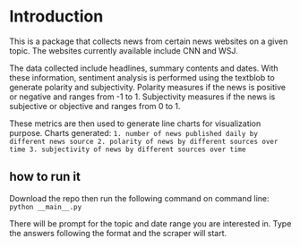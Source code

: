 # Introduction

This is a package that collects news from certain news websites on a given topic. 
The websites currently available include CNN and WSJ.

The data collected include headlines, summary contents and dates.
With these information, sentiment analysis is performed using the textblob
to generate polarity and subjectivity. Polarity measures if the news is positive or negative and ranges from -1 to 1.
Subjectivity measures if the news is subjective or objective and ranges from 0 to 1.

These metrics are then used to generate line charts for visualization purpose.
Charts generated:
    ```
    1. number of news published daily by different news source
    2. polarity of news by different sources over time
    3. subjectivity of news by different sources over time
    ```

    
## how to run it

Download the repo then run the following command on command line:
    ```python __main__.py```
    
There will be prompt for the topic and date range you are interested in.
Type the answers following the format and the scraper will start.